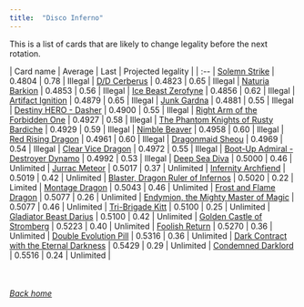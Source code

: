 ```yaml
---
title:  "Disco Inferno"
---
```


This is a list of cards that are likely to change legality before the next rotation.

| Card name | Average | Last | Projected legality |
| :-- |
[Solemn Strike](https://db.ygoprodeck.com/card/?search=Solemn%20Strike) | 0.4804 | 0.78 | Illegal |
[D/D Cerberus](https://db.ygoprodeck.com/card/?search=D/D%20Cerberus) | 0.4823 | 0.65 | Illegal |
[Naturia Barkion](https://db.ygoprodeck.com/card/?search=Naturia%20Barkion) | 0.4853 | 0.56 | Illegal |
[Ice Beast Zerofyne](https://db.ygoprodeck.com/card/?search=Ice%20Beast%20Zerofyne) | 0.4856 | 0.62 | Illegal |
[Artifact Ignition](https://db.ygoprodeck.com/card/?search=Artifact%20Ignition) | 0.4879 | 0.65 | Illegal |
[Junk Gardna](https://db.ygoprodeck.com/card/?search=Junk%20Gardna) | 0.4881 | 0.55 | Illegal |
[Destiny HERO - Dasher](https://db.ygoprodeck.com/card/?search=Destiny%20HERO%20-%20Dasher) | 0.4900 | 0.55 | Illegal |
[Right Arm of the Forbidden One](https://db.ygoprodeck.com/card/?search=Right%20Arm%20of%20the%20Forbidden%20One) | 0.4927 | 0.58 | Illegal |
[The Phantom Knights of Rusty Bardiche](https://db.ygoprodeck.com/card/?search=The%20Phantom%20Knights%20of%20Rusty%20Bardiche) | 0.4929 | 0.59 | Illegal |
[Nimble Beaver](https://db.ygoprodeck.com/card/?search=Nimble%20Beaver) | 0.4958 | 0.60 | Illegal |
[Red Rising Dragon](https://db.ygoprodeck.com/card/?search=Red%20Rising%20Dragon) | 0.4961 | 0.60 | Illegal |
[Dragonmaid Sheou](https://db.ygoprodeck.com/card/?search=Dragonmaid%20Sheou) | 0.4969 | 0.54 | Illegal |
[Clear Vice Dragon](https://db.ygoprodeck.com/card/?search=Clear%20Vice%20Dragon) | 0.4972 | 0.55 | Illegal |
[Boot-Up Admiral - Destroyer Dynamo](https://db.ygoprodeck.com/card/?search=Boot-Up%20Admiral%20-%20Destroyer%20Dynamo) | 0.4992 | 0.53 | Illegal |
[Deep Sea Diva](https://db.ygoprodeck.com/card/?search=Deep%20Sea%20Diva) | 0.5000 | 0.46 | Unlimited |
[Jurrac Meteor](https://db.ygoprodeck.com/card/?search=Jurrac%20Meteor) | 0.5017 | 0.37 | Unlimited |
[Infernity Archfiend](https://db.ygoprodeck.com/card/?search=Infernity%20Archfiend) | 0.5019 | 0.42 | Unlimited |
[Blaster, Dragon Ruler of Infernos](https://db.ygoprodeck.com/card/?search=Blaster,%20Dragon%20Ruler%20of%20Infernos) | 0.5020 | 0.22 | Limited |
[Montage Dragon](https://db.ygoprodeck.com/card/?search=Montage%20Dragon) | 0.5043 | 0.46 | Unlimited |
[Frost and Flame Dragon](https://db.ygoprodeck.com/card/?search=Frost%20and%20Flame%20Dragon) | 0.5077 | 0.26 | Unlimited |
[Endymion, the Mighty Master of Magic](https://db.ygoprodeck.com/card/?search=Endymion,%20the%20Mighty%20Master%20of%20Magic) | 0.5077 | 0.46 | Unlimited |
[Tri-Brigade Kitt](https://db.ygoprodeck.com/card/?search=Tri-Brigade%20Kitt) | 0.5100 | 0.25 | Unlimited |
[Gladiator Beast Darius](https://db.ygoprodeck.com/card/?search=Gladiator%20Beast%20Darius) | 0.5100 | 0.42 | Unlimited |
[Golden Castle of Stromberg](https://db.ygoprodeck.com/card/?search=Golden%20Castle%20of%20Stromberg) | 0.5223 | 0.40 | Unlimited |
[Foolish Return](https://db.ygoprodeck.com/card/?search=Foolish%20Return) | 0.5270 | 0.36 | Unlimited |
[Double Evolution Pill](https://db.ygoprodeck.com/card/?search=Double%20Evolution%20Pill) | 0.5316 | 0.36 | Unlimited |
[Dark Contract with the Eternal Darkness](https://db.ygoprodeck.com/card/?search=Dark%20Contract%20with%20the%20Eternal%20Darkness) | 0.5429 | 0.29 | Unlimited |
[Condemned Darklord](https://db.ygoprodeck.com/card/?search=Condemned%20Darklord) | 0.5516 | 0.24 | Unlimited |

<br>

###### [Back home](index)